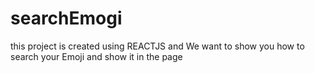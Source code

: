 # searchEmogi
 this project is created using REACTJS and We want to show you how to search your Emoji and show it in the page
